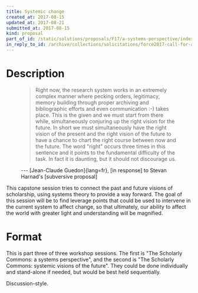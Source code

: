 ```yaml
---
title: Systemic change
created_at: 2017-08-15
updated_at: 2017-08-21
submitted_at: 2017-08-15
kind: proposal
part_of_id: /static/solutions/proposals/F17/a-systems-perspective/index.*
in_reply_to_id: /archive/collections/solicitations/force2017-call-for-abstracts.warc.gz
---
```


# Description

<figure class="bq grab">

> Right now, the research system works in an extremely complex manner where
> pecking orders, legitimacy, memory building through proper archiving and
> bibliographic efforts and even communication :-) takes place. This is the
> given and we must start from there while, simultaneously conjuring up the
> right vision for the future. In short we must simultaneously have the right
> vision of the present and the right vision of the future to have a chance to
> chart the right course between now and the future. The word "right" occurs
> three times in this sentence and it points to the fundamental difficulty of
> the task. In fact it is daunting, but it should not discourage us.

<figcaption>--- [Jean-Claude Guedon]{lang=fr}, [in response] to Stevan Harnad's [subversive proposal]</figcaption>
</figure>

This capstone session tries to connect the past and future visions of
scholarship, using systems theory to provide a way forward. The goal of this
session will be to find leverage points that could be used to intervene in the
current system to affect change, so that ultimately, our ability to affect the
world with greater light and understanding will be magnified.

# Format

This is part three of three workshop sessions. The first is "The Scholarly
Commons: a systems perspective", and the second is "The Scholarly Commons:
systemic visions of the future". They could be done individually and
stand-alone if needed, but would be best held sequentially.

Discussion-style.

[in response]: https://groups.google.com/d/msg/bit.listserv.vpiej-l/BoKENhK0_00/dTJSjKmzObYJ
[subversive proposal]: https://groups.google.com/forum/?hl=en#!topic/bit.listserv.vpiej-l/BoKENhK0_00
